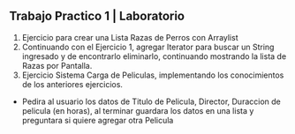 ## Trabajo Practico 1 | Laboratorio
1. Ejercicio para crear una Lista Razas de Perros con Arraylist
2. Continuando con el Ejercicio 1, agregar Iterator para buscar un String ingresado y de encontrarlo eliminarlo, continuando mostrando la lista de Razas por Pantalla.
3. Ejercicio Sistema Carga de Peliculas, implementando los conocimientos de los anteriores ejercicios.
* Pedira al usuario los datos de Titulo de Pelicula, Director, Duraccion de pelicula (en horas), al terminar guardara los datos en una lista y preguntara si quiere agregar otra Pelicula